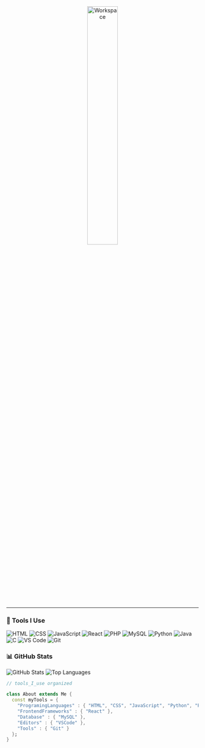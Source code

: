 

<div align="center" width="50">
<img src="https://github.com/SP-XD/SP-XD/blob/main/images/dev-working_rounded.gif?raw=true" alt="Workspace" width="40%"/><br>

</div>

---

### 🚀 Tools I Use
![HTML](https://img.shields.io/badge/HTML5-E34F26?style=flat&logo=html5&logoColor=white)
![CSS](https://img.shields.io/badge/CSS3-1572B6?style=flat&logo=css3&logoColor=white)
![JavaScript](https://img.shields.io/badge/JavaScript-323330?style=flat&logo=javascript&logoColor=F7DF1E)
![React](https://img.shields.io/badge/React-20232a?style=flat&logo=react&logoColor=61DAFB)
![PHP](https://img.shields.io/badge/PHP-777BB4?style=flat&logo=php&logoColor=white)
![MySQL](https://img.shields.io/badge/MySQL-4479A1?style=flat&logo=mysql&logoColor=white)
![Python](https://img.shields.io/badge/Python-FFD43B?style=flat&logo=python&logoColor=darkgreen)
![Java](https://img.shields.io/badge/Java-ED8B00?style=flat&logo=java&logoColor=white)
![C](https://img.shields.io/badge/C-00599C?style=flat&logo=c&logoColor=white)
![VS Code](https://img.shields.io/badge/Visual_Studio_Code-0078D4?style=flat&logo=visual%20studio%20code&logoColor=white)
![Git](https://img.shields.io/badge/GIT-E44C30?style=flat&logo=git&logoColor=white)


### 📊 GitHub Stats

![GitHub Stats](https://github-readme-stats.vercel.app/api?username=alibahja&show_icons=true&theme=radical)
![Top Languages](https://github-readme-stats.vercel.app/api/top-langs/?username=alibahja&layout=compact&theme=radical)
```dart
// tools_I_use organized

class About extends Me { 
  const myTools = {  
    "ProgramingLanguages" : { "HTML", "CSS", "JavaScript", "Python", "PHP", "Java", "C" },
    "FrontendFrameworks" : { "React" },
    "Database" : { "MySQL" },
    "Editors" : { "VSCode" },
    "Tools" : { "Git" }
  };
}



